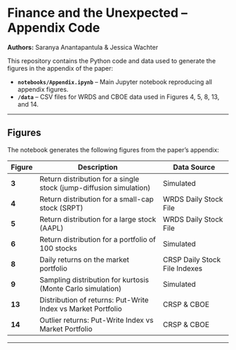 # Finance and the Unexpected – Appendix Code

**Authors:** Saranya Anantapantula & Jessica Wachter  

This repository contains the Python code and data used to generate the figures in the appendix of the paper:


- **`notebooks/Appendix.ipynb`** – Main Jupyter notebook reproducing all appendix figures.  
- **`/data`** – CSV files for WRDS and CBOE data used in Figures 4, 5, 8, 13, and 14.  

---

## Figures

The notebook generates the following figures from the paper’s appendix:

| Figure | Description | Data Source |
| ------ | ----------- | ----------- |
| **3** | Return distribution for a single stock (jump-diffusion simulation) | Simulated |
| **4** | Return distribution for a small-cap stock (SRPT) | WRDS Daily Stock File |
| **5** | Return distribution for a large stock (AAPL) | WRDS Daily Stock File |
| **6** | Return distribution for a portfolio of 100 stocks | Simulated |
| **8** | Daily returns on the market portfolio | CRSP Daily Stock File Indexes |
| **9** | Sampling distribution for kurtosis (Monte Carlo simulation) | Simulated |
| **13** | Distribution of returns: Put-Write Index vs Market Portfolio | CRSP & CBOE |
| **14** | Outlier returns: Put-Write Index vs Market Portfolio | CRSP & CBOE |

---
